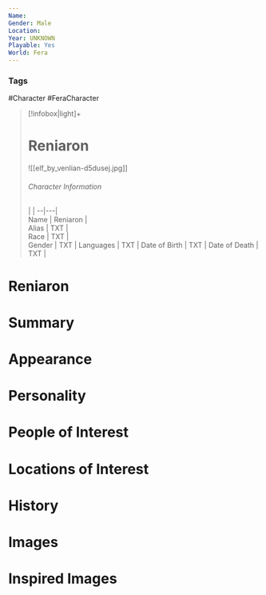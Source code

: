 ```yaml
---
Name: 
Gender: Male
Location: 
Year: UNKNOWN
Playable: Yes
World: Fera
---
```


### Tags
#Character #FeraCharacter 

> [!infobox|light]+  
> # Reniaron  
> ![[elf_by_venlian-d5dusej.jpg]]
> ###### Character Information
>  |   |
> --|---|  
> Name | Reniaron |  
> Alias | TXT |  
> Race | TXT |  
> Gender | TXT |
> Languages | TXT |
> Date of Birth | TXT |
> Date of Death | TXT |

# Reniaron

# Summary

# Appearance

# Personality

# People of Interest

# Locations of Interest

# History

# Images

# Inspired Images
